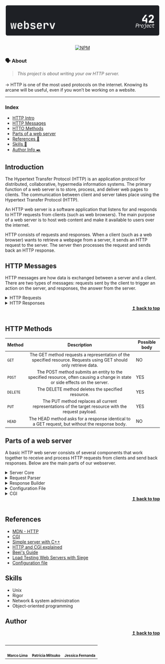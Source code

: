 <h1 align="center">
	<img alt="badge webserv" src="./img/webserv_dark.svg" />
 </h1>

 <div align="center">

[![NPM](https://img.shields.io/npm/l/react)](https://github.com/nandajfa/webserv/blob/main/LICENSE)

 </div>

### 🗣️ About

> _This project is about writing your ow HTTP server._

####

-> HTTP is one of the most used protocols on the internet. Knowing its arcane will be useful, even if you won’t be working on a website.

---

### Index

- [HTTP Intro](#introduction)
- [HTTP Messages](#http-messages)
- [HTTO Methods](#http-methods)
- [Parts of a web server](#parts-of-a-web-server)
- [References 📌](#references)
- [Skills 📄](#skills)
- [Author Info ✒️](#author)

## Introduction

The Hypertext Transfer Protocol (HTTP) is an application protocol for distributed, collaborative, hypermedia information systems.
The primary function of a web server is to store, process, and deliver web pages to clients. The communication between client and server takes place using the Hypertext Transfer Protocol (HTTP).

An HTTP web server is a software application that listens for and responds to HTTP requests from clients (such as web browsers). The main purpose of a web server is to host web content and make it available to users over the internet.

HTTP consists of requests and responses. When a client (such as a web browser) wants to retrieve a webpage from a server, it sends an HTTP request to the server. The server then processes the request and sends back an HTTP response.

## HTTP Messages

HTTP messages are how data is exchanged between a server and a client. There are two types of messages: requests sent by the client to trigger an action on the server, and responses, the answer from the server.

<details>
    <summary>HTTP Requests</summary>

- Start line

HTTP requests are messages sent by the client to initiate an action on the server. Their start-line contain three elements:

1. An HTTP method, a verb (like GET, PUT or POST) or a noun (like HEAD or OPTIONS), that describes the action to be performed.
2. The request target, usually a URL, or the absolute path of the protocol, port, and domain are usually characterized by the request context.
3. The HTTP version, which defines the structure of the remaining message, acting as an indicator of the expected version to use for the response.

- Request header

Example after a `GET` request:

```HTTP
GET /home.html HTTP/1.1
Host: developer.mozilla.org
User-Agent: Mozilla/5.0 (Macintosh; Intel Mac OS X 10.9; rv:50.0) Gecko/20100101 Firefox/50.0
Accept: text/html,application/xhtml+xml,application/xml;q=0.9,*/*;q=0.8
Accept-Language: en-US,en;q=0.5
Accept-Encoding: gzip, deflate, br
Referer: https://developer.mozilla.org/testpage.html
Connection: keep-alive
Upgrade-Insecure-Requests: 1
If-Modified-Since: Mon, 18 Jul 2016 02:36:04 GMT
If-None-Match: "c561c68d0ba92bbeb8b0fff2a9199f722e3a621a"
Cache-Control: max-age=0
```

- Body

Bodies can be broadly divided into two categories:

1. Single-resource bodies, consisting of one single file, defined by the two headers: Content-Type and Content-Length.
2. Multiple-resource bodies, consisting of a multipart body, each containing a different bit of information. This is typically associated with HTML Forms.

</details>

<details>
    <summary>HTTP Responses</summary>

- Status line

The start line of an HTTP response, called the status line, contains the following information:

1. The protocol version, usually HTTP/1.1.
2. A status code, indicating success or failure of the request. Common status codes are 200, 404, or 302
3. A status text. A brief, purely informational, textual description of the status code to help a human understand the HTTP message.

A typical status line looks like: HTTP/1.1 404 Not Found.

- Responde header

A response header is an HTTP header that can be used in an HTTP response and that doesn't relate to the content of the message. Response headers, like Age, Location or Server are used to give a more detailed context of the response.

Example after a `GET` request:

```HTTP
200 OK
Access-Control-Allow-Origin: *
Connection: Keep-Alive
Content-Encoding: gzip
Content-Type: text/html; charset=utf-8
Date: Mon, 18 Jul 2016 16:06:00 GMT
Etag: "c561c68d0ba92bbeb8b0f612a9199f722e3a621a"
Keep-Alive: timeout=5, max=997
Last-Modified: Mon, 18 Jul 2016 02:36:04 GMT
Server: Apache
Set-Cookie: mykey=myvalue; expires=Mon, 17-Jul-2017 16:06:00 GMT; Max-Age=31449600; Path=/; secure
Transfer-Encoding: chunked
Vary: Cookie, Accept-Encoding
X-Backend-Server: developer2.webapp.scl3.mozilla.com
X-Cache-Info: not cacheable; meta data too large
X-kuma-revision: 1085259
x-frame-options: DENY
```

- Body

Bodies can be broadly divided into three categories:

1. ingle-resource bodies, consisting of a single file of known length, defined by the two headers: Content-Type and Content-Length.
2. Single-resource bodies, consisting of a single file of unknown length, encoded by chunks with Transfer-Encoding set to chunked.
3. Multiple-resource bodies, consisting of a multipart body, each containing a different section of information. These are relatively rare.
</details>

<div align="right">
  <b><a href="#index">↥ back to top</a></b>
</div>
</br>

## HTTP Methods

| Method   |                                                         Description                                                         | Possible body |
| -------- | :-------------------------------------------------------------------------------------------------------------------------: | ------------- |
| `GET`    |      The GET method requests a representation of the specified resource. Requests using GET should only retrieve data.      | NO            |
| `POST`   | The POST method submits an entity to the specified resource, often causing a change in state or side effects on the server. | YES           |
| `DELETE` |                                      The DELETE method deletes the specified resource.                                      | YES           |
| `PUT`    |            The PUT method replaces all current representations of the target resource with the request payload.             | YES           |
| `HEAD`   |               The HEAD method asks for a response identical to a GET request, but without the response body.                | NO            |

## Parts of a web server

A basic HTTP web server consists of several components that work together to receive and process HTTP requests from clients and send back responses. Below are the main parts of our webserver.

<details>
    <summary>Server Core</summary>

The networking part of a web server that handles TCP connections and performs tasks such as listening for incoming requests and sending back responses. It is responsible for the low-level networking tasks of the web server, such as creating and managing sockets, handling input and output streams, and managing the flow of data between the server and clients.

Before writing your webserver, I would recommend reading this awesome guide on building simple TCP client/server in C as it will help you get a good understanding of how TCP works in C/C++. also you would need to understand I/O multiplixing, this video will help you grasp the main idea of select().

The I/O Multiplexing process in our web server is summarized in the flowchart below. (CGI is not included in the flowchart but may be added in the future)

</details>

<details>
    <summary>Request Parser</summary>
    The parsing part of a web server refers to the process that is responsible for interpreting and extracting information from HTTP requests. In this web server, the parsing of requests is performed by the HttpRequest class. An HttpRequest object receives an incoming request, parses it, and extracts the relevant information such as the method, path, headers, and message body(if present). If any syntax error was found in the request during parsing, error flags are set and parsing stops. Request can be fed to the object through the method feed() either fully or partially, this is possible because the parser scans the request byte at a time and update the parsing state whenever needed. The same way of parsing is used by Nginx and Nodejs request parsers.

</details>

<details>
    <summary>Response Builder</summary>

The response builder is responsible for constructing and formatting the HTTP responses that are sent back to clients in response to their requests. In this web server, the Response class is responsible for building and storing the HTTP response, including the status line, headers, and message body. The response builder may also perform tasks such as setting the appropriate status code and reason phrase based on the result of the request, adding headers to the response to provide additional information about the content or the server, and formatting the message body according to the content type and encoding of the response. For example, if the server receives a request for a webpage from a client, the server will parse the request and pass it to a Response object which will fetch the contents of the webpage and construct the HTTP response with the HTML content in the message body and the appropriate headers, such as the Content-Type and Content-Length headers.

</details>

<details>
    <summary>Configuration File</summary>

Configuration file is a text file that contains various settings and directives that dictate how the web server should operate. These settings can include things like the port number that the web server should listen on, the location of the web server's root directory, and many other settings.

Here is an example fie that shows config file format and supported directives.

    ```
    server {
    	listen 8001;                        # listening port, mandatory parameter
    	host 127.0.0.1;                     # host or 127.0.0.1 by default
    	server_name test;                   # specify server_name, need to be added into /etc/hosts to work
    	error_page 404 /error/404.html;     # default error page
    	client_max_body_size 1024;          # max request body size in bytes
    	root docs/fusion_web/;              # root folder of site directory, full or relative path, mandatory parameter
    	index index.html;                   # default page when requesting a directory, index.html by default

    location /tours {
    	root docs/fusion_web;           # root folder of the location, if not specified, taken from the server.
    									# EX: - URI /tours           --> docs/fusion_web/tours
    									#     - URI /tours/page.html --> docs/fusion_web/tours/page.html
    	autoindex on;                   # turn on/off directory listing
    	allow_methods POST GET;         # allowed methods in location, GET only by default
    	index index.html;               # default page when requesting a directory, copies root index by default
    	return abc/index1.html;         # redirection
    	alias  docs/fusion_web;         # replaces location part of URI.
    									# EX: - URI /tours           --> docs/fusion_web
    									#     - URI /tours/page.html --> docs/fusion_web/page.html
    }

    location cgi-bin {
    	root ./;                                                 # cgi-bin location, mandatory parameter
    	cgi_path /usr/bin/python3 /bin/bash;                     # location of interpreters installed on the current system, mandatory parameter
    	cgi_ext .py .sh;                                         # extensions for executable files, mandatory parameter
    	}
    }
    ```

</details>

<details>
    <summary>CGI</summary>

CGI is a standard for running external programs from a web server. When a user requests a web page that should be handled by a CGI program, the web server executes the program and returns the output to the user's web browser. CGI programs are simply scripts that can be written in any programming language, such as Perl, Python, or bash, and are typically used to process data submitted by a user through a web browser, or to generate dynamic content on a web page.

<div align="center">

<img alt="cgi" src="./img/cgi.jpeg" />

</div>

</details>

<div align="right">
  <b><a href="#index">↥ back to top</a></b>
</div>
</br>

## References

- [MDN - HTTP](https://developer.mozilla.org/en-US/docs/Web/HTTP)
- [CGI](https://www.tutorialspoint.com/cplusplus/cpp_web_programming.htm)
- [Simple server with C++](https://ncona.com/2019/04/building-a-simple-server-with-cpp/)
- [HTTP and CGI explained](https://www.garshol.priv.no/download/text/http-tut.html)
- [Beej's Guide](https://beej.us/guide/bgnet/html/)
- [Load Testing Web Servers with Siege](https://www.linode.com/docs/guides/load-testing-with-siege/)
- [Configuration file](http://nginx.org/en/docs/dirindex.html)

## Skills

- Unix
- Rigor
- Network & system administration
- Object-oriented programming

## Author

<table >
  <tr>
    <td align="center"><a href="https://github.com/marcocslima"><img style="border-radius: 50%;" src="https://avatars.githubusercontent.com/u/3109487?v=4" width="100px;" alt=""/><br /><sub><b>Marco Lima</b></sub></a><br />
    <td align="center"><a href="https://github.com/Mitsu325"><img style="border-radius: 50%;" src="https://avatars.githubusercontent.com/u/56398748?v=4" width="100px;" alt=""/><br /><sub><b>Patrícia Mitsuko</b></sub></a><br />
        <td align="center"><a href="https://www.linkedin.com/in/jessica-fernanda-programadora"><img style="border-radius: 50%;" src="https://avatars.githubusercontent.com/u/80687429?v=4" width="100px;" alt=""/><br /><sub><b>Jessica Fernanda</b></sub></a><br />

  </tr>

<div align="right">
  <b><a href="#index">↥ back to top</a></b>
</div>
</br>
